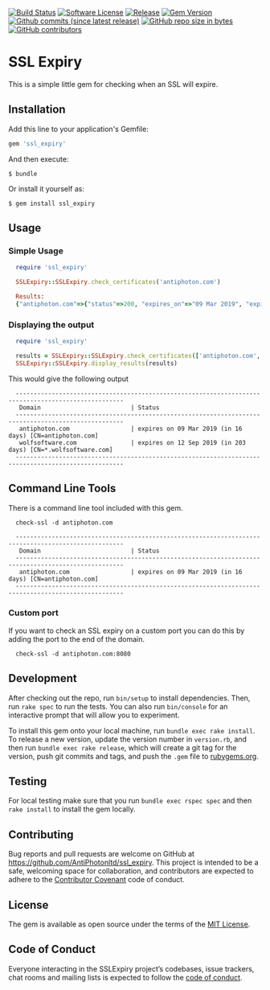 [![Build Status](https://img.shields.io/travis/AntiPhotonltd/ssl_expiry/master.svg)](https://travis-ci.org/AntiPhotonltd/ssl_expiry)
[![Software License](https://img.shields.io/badge/license-MIT-blue.svg)](LICENSE.md)
[![Release](https://img.shields.io/github/release/AntiPhotonltd/ssl_expiry.svg)](https://github.com/AntiPhotonltd/ssl_expiry/releases/latest)
[![Gem Version](https://badge.fury.io/rb/ssl_expiry.svg)](https://badge.fury.io/rb/ssl_expiry)
[![Github commits (since latest release)](https://img.shields.io/github/commits-since/AntiPhotonltd/ssl_expiry/latest.svg)](https://github.com/AntiPhotonltd/ssl_expiry/commits)
[![GitHub repo size in bytes](https://img.shields.io/github/repo-size/AntiPhotonltd/ssl_expiry.svg)](https://github.com/AntiPhotonltd/ssl_expiry)
[![GitHub contributors](https://img.shields.io/github/contributors/AntiPhotonltd/ssl_expiry.svg)](https://github.com/AntiPhotonltd/ssl_expiry)

# SSL Expiry

This is a simple little gem for checking when an SSL will expire.

## Installation

Add this line to your application's Gemfile:

```ruby
gem 'ssl_expiry'
```

And then execute:

    $ bundle

Or install it yourself as:

    $ gem install ssl_expiry

## Usage

### Simple Usage
```ruby
  require 'ssl_expiry'

  SSLExpiry::SSLExpiry.check_certificates('antiphoton.com')

  Results:
  {"antiphoton.com"=>{"status"=>200, "expires_on"=>"09 Mar 2019", "expires_in"=>16, "common_name"=>"antiphoton.com", "issuer"=>"COMODO CA Limited"}}
```

### Displaying the output

```ruby
  require 'ssl_expiry'

  results = SSLExpiry::SSLExpiry.check_certificates(['antiphoton.com','wolfsoftware.com'])
  SSLExpiry::SSLExpiry.display_results(results)
```

This would give the following output

```shell
  ----------------------------------------------------------------------------------------------------
   Domain                         | Status
  ----------------------------------------------------------------------------------------------------
   antiphoton.com                 | expires on 09 Mar 2019 (in 16 days) [CN=antiphoton.com]
   wolfsoftware.com               | expires on 12 Sep 2019 (in 203 days) [CN=*.wolfsoftware.com]
  ----------------------------------------------------------------------------------------------------
```

## Command Line Tools

There is a command line tool included with this gem.

```shell
  check-ssl -d antiphoton.com

  ----------------------------------------------------------------------------------------------------
   Domain                         | Status
  ----------------------------------------------------------------------------------------------------
   antiphoton.com                 | expires on 09 Mar 2019 (in 16 days) [CN=antiphoton.com]
  ----------------------------------------------------------------------------------------------------
```

### Custom port

If you want to check an SSL expiry on a custom port you can do this by adding the port to the end of the domain.

```
  check-ssl -d antiphoton.com:8080
```

## Development

After checking out the repo, run `bin/setup` to install dependencies. Then, run `rake spec` to run the tests. You can also run `bin/console` for an interactive prompt that will allow you to experiment.

To install this gem onto your local machine, run `bundle exec rake install`. To release a new version, update the version number in `version.rb`, and then run `bundle exec rake release`, which will create a git tag for the version, push git commits and tags, and push the `.gem` file to [rubygems.org](https://rubygems.org).

## Testing

For local testing make sure that you run `bundle exec rspec spec` and then `rake install` to install the gem locally.

## Contributing

Bug reports and pull requests are welcome on GitHub at https://github.com/AntiPhotonltd/ssl_expiry. This project is intended to be a safe, welcoming space for collaboration, and contributors are expected to adhere to the [Contributor Covenant](http://contributor-covenant.org) code of conduct.

## License

The gem is available as open source under the terms of the [MIT License](https://opensource.org/licenses/MIT).

## Code of Conduct

Everyone interacting in the SSLExpiry project’s codebases, issue trackers, chat rooms and mailing lists is expected to follow the [code of conduct](https://github.com/AntiPhotonltd/ssl_expiry/blob/master/CODE_OF_CONDUCT.md).
